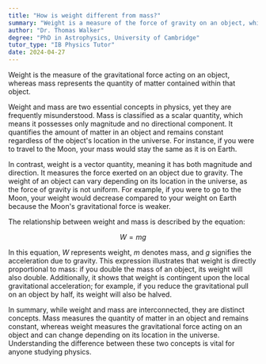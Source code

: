 ```yaml
---
title: "How is weight different from mass?"
summary: "Weight is a measure of the force of gravity on an object, while mass is the amount of matter in an object."
author: "Dr. Thomas Walker"
degree: "PhD in Astrophysics, University of Cambridge"
tutor_type: "IB Physics Tutor"
date: 2024-04-27
---
```


Weight is the measure of the gravitational force acting on an object, whereas mass represents the quantity of matter contained within that object.

Weight and mass are two essential concepts in physics, yet they are frequently misunderstood. Mass is classified as a scalar quantity, which means it possesses only magnitude and no directional component. It quantifies the amount of matter in an object and remains constant regardless of the object's location in the universe. For instance, if you were to travel to the Moon, your mass would stay the same as it is on Earth.

In contrast, weight is a vector quantity, meaning it has both magnitude and direction. It measures the force exerted on an object due to gravity. The weight of an object can vary depending on its location in the universe, as the force of gravity is not uniform. For example, if you were to go to the Moon, your weight would decrease compared to your weight on Earth because the Moon's gravitational force is weaker.

The relationship between weight and mass is described by the equation:

$$
W = mg
$$

In this equation, $W$ represents weight, $m$ denotes mass, and $g$ signifies the acceleration due to gravity. This expression illustrates that weight is directly proportional to mass: if you double the mass of an object, its weight will also double. Additionally, it shows that weight is contingent upon the local gravitational acceleration; for example, if you reduce the gravitational pull on an object by half, its weight will also be halved.

In summary, while weight and mass are interconnected, they are distinct concepts. Mass measures the quantity of matter in an object and remains constant, whereas weight measures the gravitational force acting on an object and can change depending on its location in the universe. Understanding the difference between these two concepts is vital for anyone studying physics.
    